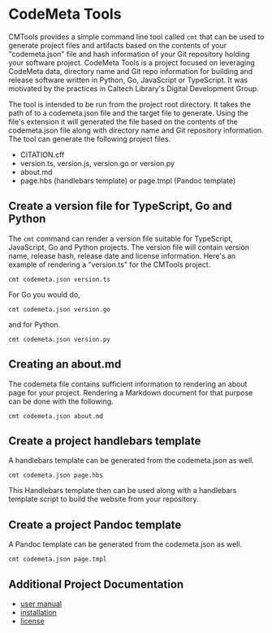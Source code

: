 
# CodeMeta Tools

CMTools provides a simple command line tool called `cmt` that can be used to generate project files and artifacts based on the contents of your "codemeta.json" file and hash information of your Git repository holding your software project. CodeMeta Tools is a project focused on leveraging CodeMeta data, directory name and Git repo information for building and release software written in Python, Go, JavaScript or TypeScript. It was motivated by the practices in Caltech Library's Digital Development Group.

The tool is intended to be run from the project root directory. It takes the path of to a codemeta.json file and the target file to generate.  Using the file's extension it will generated the file based on the contents of the codemeta.json file along with directory name and Git repository information. The tool can generate the following project files.

- CITATION.cff
- version.ts, version.js, version.go or version.py
- about.md
- page.hbs (handlebars template) or page.tmpl (Pandoc template)

## Create a version file for TypeScript, Go and Python

The `cmt` command can render a version file suitable for TypeScript, JavaScript, Go and Python projects. The version file will contain version name, release hash, release date and license information. Here's an example of rendering a "version.ts" for the CMTools project.

~~~shell
cmt codemeta.json version.ts
~~~

For Go you would do,

~~~shell
cmt codemeta.json version.go
~~~

and for Python.

~~~shell
cmt codemeta.json version.py
~~~

## Creating an about.md

The codemeta file contains sufficient information to rendering an about page for your project. Rendering a Markdown document for that purpose can be done with the following.

~~~shell
cmt codemeta.json about.md
~~~

## Create a project handlebars template

A handlebars template can be generated from the codemeta.json as well.

~~~shell
cmt codemeta.json page.hbs
~~~

This Handlebars template then can be used along with a handlebars template script to build the website from your repository.

## Create a project Pandoc template

A Pandoc template can be generated from the codemeta.json as well.

~~~
cmt codemeta.json page.tmpl
~~~

## Additional Project Documentation

- [user manual](user_manual.md)
- [installation](INSTALL.md)
- [license](LICENSE)

